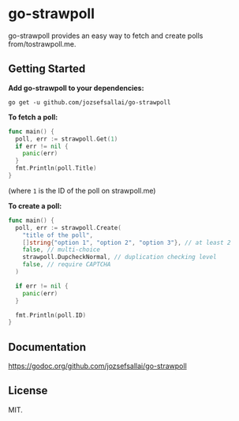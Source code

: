 # go-strawpoll

go-strawpoll provides an easy way to fetch and create polls from/tostrawpoll.me.

## Getting Started

**Add go-strawpoll to your dependencies:**
```
go get -u github.com/jozsefsallai/go-strawpoll
```

**To fetch a poll:**

```go
func main() {
  poll, err := strawpoll.Get(1)
  if err != nil {
    panic(err)
  }
  fmt.Println(poll.Title)
}
```

(where `1` is the ID of the poll on strawpoll.me)

**To create a poll:**

```go
func main() {
  poll, err := strawpoll.Create(
    "title of the poll",
    []string{"option 1", "option 2", "option 3"}, // at least 2
    false, // multi-choice
    strawpoll.DupcheckNormal, // duplication checking level
    false, // require CAPTCHA
  )

  if err != nil {
    panic(err)
  }

  fmt.Println(poll.ID)
}
```

## Documentation

https://godoc.org/github.com/jozsefsallai/go-strawpoll

## License

MIT.
